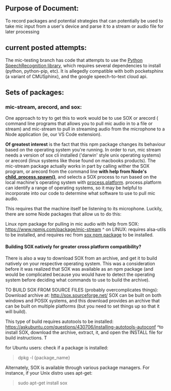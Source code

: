 ## Purpose of Document:

To record packages and potential strategies that can potentially be used to take mic input from a user's device and parse it to a stream or audio file for later processing

## current posted attempts:
The mic-testing branch has code that attempts to use the [Python SpeechRecognition library](https://pypi.org/project/SpeechRecognition/), which requires several dependencies to install (python, python-pip, etc). It is allegedly compatible with both pocketsphinx (a variant of CMUSphinx), and the google speech-to-text cloud api. 

## Sets of packages:

### mic-stream, arecord, and sox:

One approach to try to get this to work would be to use SOX or arecord ( command line programs that allows you to pull mic audio in to a file or stream) and mic-stream to pull in streaming audio from the microphone to a Node application (ie, our VS Code  extension). 

**Of greatest interest** is the fact that this npm package changes its behaviour based on the operating system you're running. In order to run, mic stream needs a version of sox cli installed ('darwin' style unix operating systems) or arecord (linux systems like those found on macbooks products). The mic-stream package actually works in part by calling wither the SOX program, or arecord from the command line **with help from Node's [child_process.spawn()](https://nodejs.org/api/child_process.html#child_process_child_process_spawn_command_args_options)**, and selects a SOX process to run based on the local machine's operating system with [process.platform](https://nodejs.org/api/process.html#process_process_platform). process.platform can identify a range of operating systems, so it may be helpful to incorporate into our code to determine what software to use to pull mic audio.

This requires that the machine itself be listening to its microphone. Luckily, there are some Node packages that allow us to do this:

Linux npm package for pulling in mic audio with help from SOX:
https://www.npmjs.com/package/mic-stream
^ on LINUX: requires alsa-utils to be installed, and requires rec from [sox npm package](https://www.npmjs.com/package/sox) to be installed.


#### Building SOX natively for greater cross platform compatibility?

There is also a way to download SOX from an archive, and get it to build natively on your respective operating system. This was a consideration before it was realized that SOX was available as an npm package (and would be complicated because you would have to detect the operating system before deciding what commands to use to build the archive).


TO BUILD SOX FROM SOURCE FILES (probably overcomplicates things):
Download archive at: http://sox.sourceforge.net/
SOX can be built on both windows and POSIX systems, and this download provides an archive that can be built on multiple platforms (but you need to set things up so that it will build).

This type of build requires autotools to be installed: https://askubuntu.com/questions/430706/installing-autotools-autoconf
^to install SOX, download the archive, extract, it, and open the INSTALL file for  build instructions. T


for Ubuntu users: check if a package is installed:

> dpkg -l {package_name}

Alternately, SOX is available through various package managers. For instance, if your Unix distro uses apt-get:

> sudo apt-get install sox




